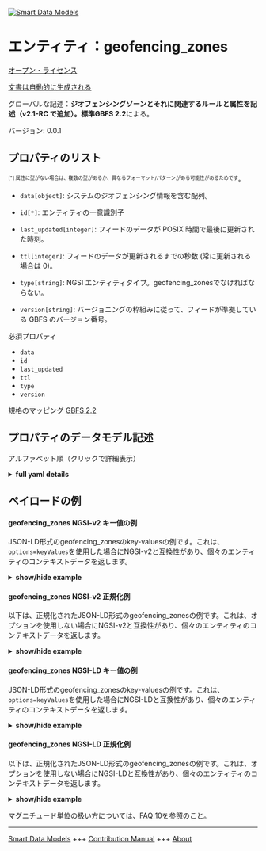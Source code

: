 <!-- 10-Header -->    
[![Smart Data Models](https://smartdatamodels.org/wp-content/uploads/2022/01/SmartDataModels_logo.png "Logo")](https://smartdatamodels.org)    
エンティティ：geofencing_zones    
=======================<!-- /10-Header -->    
<!-- 15-License -->    
[オープン・ライセンス](https://github.com/smart-data-models//dataModel.GBFS/blob/master/geofencing_zones/LICENSE.md)    
[文書は自動的に生成される](https://docs.google.com/presentation/d/e/2PACX-1vTs-Ng5dIAwkg91oTTUdt8ua7woBXhPnwavZ0FxgR8BsAI_Ek3C5q97Nd94HS8KhP-r_quD4H0fgyt3/pub?start=false&loop=false&delayms=3000#slide=id.gb715ace035_0_60)    
<!-- /15-License -->    
<!-- 20-Description -->    
グローバルな記述：**ジオフェンシングゾーンとそれに関連するルールと属性を記述（v2.1-RC で追加）。標準GBFS 2.2**による。    
バージョン: 0.0.1    
<!-- /20-Description -->    
<!-- 30-PropertiesList -->    
## プロパティのリスト    
<sup><sub>[*] 属性に型がない場合は、複数の型があるか、異なるフォーマット/パターンがある可能性があるためです</sub></sup>。    
- `data[object]`: システムのジオフェンシング情報を含む配列。  	    
- `id[*]`: エンティティの一意識別子  - `last_updated[integer]`: フィードのデータが POSIX 時間で最後に更新された時刻。  - `ttl[integer]`: フィードのデータが更新されるまでの秒数 (常に更新される場合は 0)。  - `type[string]`: NGSI エンティティタイプ。geofencing_zonesでなければならない。  - `version[string]`: バージョニングの枠組みに従って、フィードが準拠している GBFS のバージョン番号。  <!-- /30-PropertiesList -->    
<!-- 35-RequiredProperties -->    
必須プロパティ    
- `data`  - `id`  - `last_updated`  - `ttl`  - `type`  - `version`  <!-- /35-RequiredProperties -->    
<!-- 40-RequiredProperties -->    
規格のマッピング [GBFS 2.2](https://github.com/NABSA/gbfs/blob/v2.2/gbfs.md)    
<!-- /40-RequiredProperties -->    
<!-- 50-DataModelHeader -->    
## プロパティのデータモデル記述    
アルファベット順（クリックで詳細表示）    
<!-- /50-DataModelHeader -->    
<!-- 60-ModelYaml -->    
<details><summary><strong>full yaml details</strong></summary>      
```yaml    
geofencing_zones:      
  description: Describes geofencing zones and their associated rules and attributes (added in v2.1-RC). According to the Standard GBFS 2.2      
  properties:      
    data:      
      description: Array that contains geofencing information for the system.      
      properties:      
        geofencing_zones:      
          description: Each geofenced zone and its associated rules and attributes is described as an object within the array of features.      
          properties:      
            features:      
              description: Array of objects.      
              items:      
                properties:      
                  geometry:      
                    description: 'A polygon that describes where rides might not be able to start, end, go through, or have otehr limitations. Must follow the right-hand rule.'      
                    properties:      
                      coordinates:      
                      type:      
                    required:      
                      - type      
                      - coordinates      
                    title: GeoJSON MultiPolygon      
                    type: object      
                  properties:      
                    description: Describing travel allowances and limitations.      
                    properties:      
                      end:      
                      name:      
                      rules:      
                      start:      
                    type: object      
                  type:      
                    enum:      
                      - Feature      
                    type: string      
                required:      
                  - type      
                  - geometry      
                  - properties      
                title: GeoJSON Feature      
                type: object      
              type: array      
            type:      
              description: FeatureCollection as per IETF RFC 7946.      
              enum:      
                - FeatureCollection      
              type: string      
          required:      
            - type      
            - features      
          type: object      
      type: object      
      x-ngsi:      
        type: Property      
    id:      
      anyOf:      
        - description: Identifier format of any NGSI entity      
          maxLength: 256      
          minLength: 1      
          pattern: ^[\w\-\.\{\}\$\+\*\[\]`|~^@!,:\\]+$      
          type: string      
          x-ngsi:      
            type: Property      
        - description: Identifier format of any NGSI entity      
          format: uri      
          type: string      
          x-ngsi:      
            type: Property      
      description: Unique identifier of the entity      
      x-ngsi:      
        type: Property      
    last_updated:      
      description: Last time the data in the feed was updated in POSIX time.      
      minimum: 1450155600      
      type: integer      
      x-ngsi:      
        type: Property      
    ttl:      
      description: Number of seconds before the data in the feed will be updated again (0 if the data should always be refreshed).      
      minimum: 0      
      type: integer      
      x-ngsi:      
        type: Property      
    type:      
      description: NGSI entity type. It has to be geofencing_zones      
      enum:      
        - geofencing_zones      
      type: string      
      x-ngsi:      
        type: Property      
    version:      
      description: 'GBFS version number to which the feed conforms, according to the versioning framework.'      
      enum:      
        - 2.1-RC      
        - 2.1-RC2      
        - 2.1      
        - 2.2      
        - 3.0-RC      
        - 3.0      
      type: string      
      x-ngsi:      
        type: Property      
  required:      
    - id      
    - data      
    - last_updated      
    - ttl      
    - type      
    - version      
  type: object      
  x-derived-from: https://github.com/NABSA/gbfs/blob/v2.2/gbfs.md      
  x-disclaimer: 'Redistribution and use in source and binary forms, with or without modification, are permitted  provided that the license conditions are met. Copyleft (c) 2022 Contributors to Smart Data Models Program'      
  x-license-url: https://github.com/smart-data-models/dataModel.GBFS/blob/master/geofencing_zones/LICENSE.md      
  x-model-schema: https://smart-data-models.github.io/dataModel.GBFS/geofencing_zones/schema.json      
  x-model-tags: GBFS      
  x-version: 0.0.1      
```    
</details>      
<!-- /60-ModelYaml -->    
<!-- 70-MiddleNotes -->    
<!-- /70-MiddleNotes -->    
<!-- 80-Examples -->    
## ペイロードの例    
#### geofencing_zones NGSI-v2 キー値の例    
JSON-LD形式のgeofencing_zonesのkey-valuesの例です。これは、`options=keyValues`を使用した場合にNGSI-v2と互換性があり、個々のエンティティのコンテキストデータを返します。    
<details><summary><strong>show/hide example</strong></summary>      
```json  
{  
  "id": "urn:ngsi-ld:geofencing_zones:id:FNNO:60592292",  
  "type": "geofencing_zones",  
  "last_updated": 1604198100,  
  "ttl": 60,  
  "version": "3.0",  
  "data": {  
    "geofencing_zones": {  
      "type": "FeatureCollection",  
      "features": [  
        {  
          "type": "Feature",  
          "geometry": {  
            "type": "MultiPolygon",  
            "coordinates": [  
              [  
                [  
                  [  
                    -122.578067,  
                    45.562982  
                  ],  
                  [  
                    -122.661838,  
                    45.562741  
                  ],  
                  [  
                    -122.661151,  
                    45.504542  
                  ],  
                  [  
                    -122.578926,  
                    45.5046625  
                  ],  
                  [  
                    -122.578067,  
                    45.562982  
                  ]  
                ]  
              ],  
              [  
                [  
                  [  
                    -122.65068,  
                    45.548197  
                  ],  
                  [  
                    -122.650852,  
                    45.534731  
                  ],  
                  [  
                    -122.630939,  
                    45.535212  
                  ],  
                  [  
                    -122.630424,  
                    45.548197  
                  ],  
                  [  
                    -122.65068,  
                    45.548197  
                  ]  
                ]  
              ]  
            ]  
          },  
          "properties": {  
            "name": "NE 24th/NE Knott",  
            "start": 1593878400,  
            "end": 1593907260,  
            "rules": [  
              {  
                "vehicle_type_id": [  
                  "moped1",  
                  "car1"  
                ],  
                "ride_allowed": false,  
                "ride_through_allowed": true,  
                "maximum_speed_kph": 10  
              }  
            ]  
          }  
        }  
      ]  
    }  
  }  
}  
```  
</details>    
#### geofencing_zones NGSI-v2 正規化例    
以下は、正規化されたJSON-LD形式のgeofencing_zonesの例です。これは、オプションを使用しない場合にNGSI-v2と互換性があり、個々のエンティティのコンテキストデータを返します。    
<details><summary><strong>show/hide example</strong></summary>      
```json  
{  
  "id": "urn:ngsi-ld:geofencing_zones:id:FNNO:60592292",  
  "type": "geofencing_zones",  
  "last_updated": {  
    "type": "Number",  
    "value": 1604198100  
  },  
  "ttl": {  
    "type": "Number",  
    "value": 60  
  },  
  "version": {  
    "type": "Text",  
    "value": "3.0"  
  },  
  "data": {  
    "type": "StructuredValue",  
    "value": {  
      "geofencing_zones": {  
        "type": "FeatureCollection",  
        "features": [  
          {  
            "type": "Feature",  
            "geometry": {  
              "type": "MultiPolygon",  
              "coordinates": [  
                [  
                  [  
                    [  
                      -122.578067,  
                      45.562982  
                    ],  
                    [  
                      -122.661838,  
                      45.562741  
                    ],  
                    [  
                      -122.661151,  
                      45.504542  
                    ],  
                    [  
                      -122.578926,  
                      45.5046625  
                    ],  
                    [  
                      -122.578067,  
                      45.562982  
                    ]  
                  ]  
                ],  
                [  
                  [  
                    [  
                      -122.65068,  
                      45.548197  
                    ],  
                    [  
                      -122.650852,  
                      45.534731  
                    ],  
                    [  
                      -122.630939,  
                      45.535212  
                    ],  
                    [  
                      -122.630424,  
                      45.548197  
                    ],  
                    [  
                      -122.65068,  
                      45.548197  
                    ]  
                  ]  
                ]  
              ]  
            },  
            "properties": {  
              "name": "NE 24th/NE Knott",  
              "start": 1593878400,  
              "end": 1593907260,  
              "rules": [  
                {  
                  "vehicle_type_id": [  
                    "moped1",  
                    "car1"  
                  ],  
                  "ride_allowed": false,  
                  "ride_through_allowed": true,  
                  "maximum_speed_kph": 10  
                }  
              ]  
            }  
          }  
        ]  
      }  
    }  
  }  
}  
```  
</details>    
#### geofencing_zones NGSI-LD キー値の例    
JSON-LD形式のgeofencing_zonesのkey-valuesの例です。これは、`options=keyValues`を使用した場合にNGSI-LDと互換性があり、個々のエンティティのコンテキストデータを返します。    
<details><summary><strong>show/hide example</strong></summary>      
```json  
{  
  "id": "urn:ngsi-ld:geofencing_zones:id:FNNO:60592292",  
  "type": "geofencing_zones",  
  "last_updated": 1604198100,  
  "ttl": 60,  
  "version": "3.0",  
  "data": {  
    "geofencing_zones": {  
      "type": "FeatureCollection",  
      "features": [  
        {  
          "type": "Feature",  
          "geometry": {  
            "type": "MultiPolygon",  
            "coordinates": [  
              [  
                [  
                  [  
                    -122.578067,  
                    45.562982  
                  ],  
                  [  
                    -122.661838,  
                    45.562741  
                  ],  
                  [  
                    -122.661151,  
                    45.504542  
                  ],  
                  [  
                    -122.578926,  
                    45.5046625  
                  ],  
                  [  
                    -122.578067,  
                    45.562982  
                  ]  
                ]  
              ],  
              [  
                [  
                  [  
                    -122.65068,  
                    45.548197  
                  ],  
                  [  
                    -122.650852,  
                    45.534731  
                  ],  
                  [  
                    -122.630939,  
                    45.535212  
                  ],  
                  [  
                    -122.630424,  
                    45.548197  
                  ],  
                  [  
                    -122.65068,  
                    45.548197  
                  ]  
                ]  
              ]  
            ]  
          },  
          "properties": {  
            "name": "NE 24th/NE Knott",  
            "start": 1593878400,  
            "end": 1593907260,  
            "rules": [  
              {  
                "vehicle_type_id": [  
                  "moped1",  
                  "car1"  
                ],  
                "ride_allowed": false,  
                "ride_through_allowed": true,  
                "maximum_speed_kph": 10  
              }  
            ]  
          }  
        }  
      ]  
    }  
  },  
  "@context": [  
    "https://smartdatamodels.org/context.jsonld",  
    "https://raw.githubusercontent.com/smart-data-models/dataModel.GBFS/master/context.jsonld"  
  ]  
}  
```  
</details>    
#### geofencing_zones NGSI-LD 正規化例    
以下は、正規化されたJSON-LD形式のgeofencing_zonesの例です。これは、オプションを使用しない場合にNGSI-LDと互換性があり、個々のエンティティのコンテキストデータを返します。    
<details><summary><strong>show/hide example</strong></summary>      
```json  
{  
    "id": "urn:ngsi-ld:geofencing_zones:id:FNNO:60592292",  
    "type": "geofencing_zones",  
    "last_updated": {  
        "type": "Property",  
        "value": 1604198100  
    },  
    "ttl": {  
        "type": "Property",  
        "value": 60  
    },  
    "version": {  
        "type": "Property",  
        "value": "3.0"  
    },  
    "data": {  
        "type": "Property",  
        "value": {  
            "geofencing_zones": {  
                "type": "FeatureCollection",  
                "features": [  
                    {  
                        "type": "Feature",  
                        "geometry": {  
                            "type": "MultiPolygon",  
                            "coordinates": [  
                                [  
                                    [  
                                        [  
                                            -122.578067,  
                                            45.562982  
                                        ],  
                                        [  
                                            -122.661838,  
                                            45.562741  
                                        ],  
                                        [  
                                            -122.661151,  
                                            45.504542  
                                        ],  
                                        [  
                                            -122.578926,  
                                            45.5046625  
                                        ],  
                                        [  
                                            -122.578067,  
                                            45.562982  
                                        ]  
                                    ]  
                                ],  
                                [  
                                    [  
                                        [  
                                            -122.65068,  
                                            45.548197  
                                        ],  
                                        [  
                                            -122.650852,  
                                            45.534731  
                                        ],  
                                        [  
                                            -122.630939,  
                                            45.535212  
                                        ],  
                                        [  
                                            -122.630424,  
                                            45.548197  
                                        ],  
                                        [  
                                            -122.65068,  
                                            45.548197  
                                        ]  
                                    ]  
                                ]  
                            ]  
                        },  
                        "properties": {  
                            "name": "NE 24th/NE Knott",  
                            "start": 1593878400,  
                            "end": 1593907260,  
                            "rules": [  
                                {  
                                    "vehicle_type_id": [  
                                        "moped1",  
                                        "car1"  
                                    ],  
                                    "ride_allowed": false,  
                                    "ride_through_allowed": true,  
                                    "maximum_speed_kph": 10  
                                }  
                            ]  
                        }  
                    }  
                ]  
            }  
        }  
    },  
    "@context": [  
        "https://smartdatamodels.org/context.jsonld",  
        "https://raw.githubusercontent.com/smart-data-models/dataModel.GBFS/master/context.jsonld"  
    ]  
}  
```  
</details><!-- /80-Examples -->    
<!-- 90-FooterNotes -->    
<!-- /90-FooterNotes -->    
<!-- 95-Units -->    
マグニチュード単位の扱い方については、[FAQ 10](https://smartdatamodels.org/index.php/faqs/)を参照のこと。    
<!-- /95-Units -->    
<!-- 97-LastFooter -->    
---    
[Smart Data Models](https://smartdatamodels.org) +++ [Contribution Manual](https://bit.ly/contribution_manual) +++ [About](https://bit.ly/Introduction_SDM)<!-- /97-LastFooter -->    
